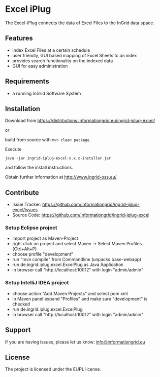 Excel iPlug
========

The Excel-iPlug connects the data of Excel Files to the InGrid data space.

Features
--------

- index Excel Files at a certain schedule
- user friendly, GUI based mapping of Excel Sheets to an index
- provides search functionality on the indexed data
- GUI for easy administration


Requirements
-------------

- a running InGrid Software System

Installation
------------

Download from https://distributions.informationgrid.eu/ingrid-iplug-excel/
 
or

build from source with `mvn clean package`.

Execute

```
java -jar ingrid-iplug-excel-x.x.x-installer.jar
```

and follow the install instructions.

Obtain further information at http://www.ingrid-oss.eu/


Contribute
----------

- Issue Tracker: https://github.com/informationgrid/ingrid-iplug-excel/issues
- Source Code: https://github.com/informationgrid/ingrid-iplug-excel
 
### Setup Eclipse project

* import project as Maven-Project
* right click on project and select Maven -> Select Maven Profiles ... (Ctrl+Alt+P)
* choose profile "development"
* run "mvn compile" from Commandline (unpacks base-webapp) 
* run de.ingrid.iplug.excel.ExcelPlug as Java Application
* in browser call "http://localhost:10012" with login "admin/admin"

### Setup IntelliJ IDEA project

* choose action "Add Maven Projects" and select pom.xml
* in Maven panel expand "Profiles" and make sure "development" is checked
* run de.ingrid.iplug.excel.ExcelPlug
* in browser call "http://localhost:10012" with login "admin/admin"

Support
-------

If you are having issues, please let us know: info@informationgrid.eu

License
-------

The project is licensed under the EUPL license.
